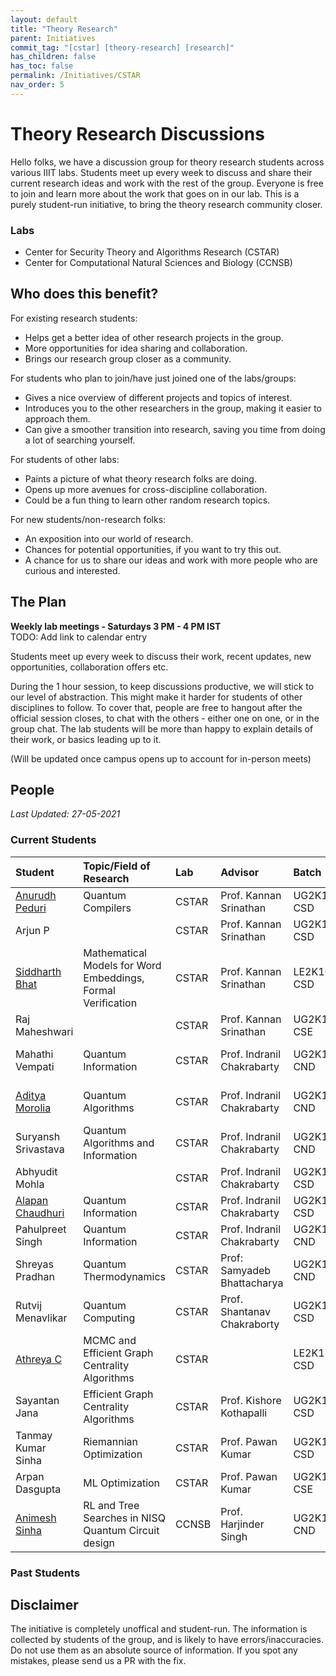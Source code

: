 ```yaml
---
layout: default
title: "Theory Research"
parent: Initiatives
commit_tag: "[cstar] [theory-research] [research]"
has_children: false
has_toc: false
permalink: /Initiatives/CSTAR
nav_order: 5
---
```


Theory Research Discussions
=================

Hello folks, we have a discussion group for theory research students across various IIIT labs. Students meet up every week to discuss and share their current research ideas and work with the rest of the group. Everyone is free to join and learn more about the work that goes on in our lab. This is a purely student-run initiative, to bring the theory research community closer.

### Labs
- Center for Security Theory and Algorithms Research (CSTAR)
- Center for Computational Natural Sciences and Biology (CCNSB)

Who does this benefit?
-----------------

For existing research students:
- Helps get a better idea of other research projects in the group.
- More opportunities for idea sharing and collaboration.
- Brings our research group closer as a community.

For students who plan to join/have just joined one of the labs/groups:
- Gives a nice overview of different projects and topics of interest.
- Introduces you to the other researchers in the group, making it easier to approach them.
- Can give a smoother transition into research, saving you time from doing a lot of searching yourself.

For students of other labs:
- Paints a picture of what theory research folks are doing.
- Opens up more avenues for cross-discipline collaboration.
- Could be a fun thing to learn other random research topics.

For new students/non-research folks:
- An exposition into our world of research.
- Chances for potential opportunities, if you want to try this out.
- A chance for us to share our ideas and work with more people who are curious and interested.

The Plan
--------

**Weekly lab meetings - Saturdays 3 PM - 4 PM IST**  
TODO: Add link to calendar entry

Students meet up every week to discuss their work, recent updates, new opportunities, collaboration offers etc.

During the 1 hour session, to keep discussions productive, we will stick to our level of abstraction. This might make it harder for students of other disciplines to follow. To cover that, people are free to hangout after the official session closes, to chat with the others - either one on one, or in the group chat. The lab students will be more than happy to explain details of their work, or basics leading up to it.

(Will be updated once campus opens up to account for in-person meets)

People
------

_Last Updated: 27-05-2021_

### Current Students

| Student                 | Topic/Field of Research        | Lab | Advisor                         | Batch          | Co-Advisor (if any)            |
|:------------------------|:-------------------------------|:----|:--------------------------------|:---------------|:-------------------------------|
| [Anurudh Peduri](https://anurudhp.github.io/) | Quantum Compilers | CSTAR | Prof. Kannan Srinathan | UG2K15 CSD     | |
| Arjun P | | CSTAR | Prof. Kannan Srinathan | UG2K15 CSD | |
| [Siddharth Bhat](https://bollu.github.io/) | Mathematical Models for Word Embeddings, Formal Verification | CSTAR | Prof. Kannan Srinathan | LE2K16 CSD | |
| Raj Maheshwari | | CSTAR | Prof. Kannan Srinathan | UG2K19 CSE | |
| Mahathi Vempati | Quantum Information | CSTAR | Prof. Indranil Chakrabarty | UG2K16 CND | Prof. Nirman Ganguly |
| [Aditya Morolia](https://thecharmingsociopath.github.io/) | Quantum Algorithms | CSTAR | Prof. Indranil Chakrabarty | UG2K17 CND | Prof. Shantanav Chakraborty |
| Suryansh Srivastava | Quantum Algorithms and Information | CSTAR | Prof. Indranil Chakrabarty | UG2K17 CND | |
| Abhyudit Mohla | | CSTAR | Prof. Indranil Chakrabarty | UG2K18 CSD | |
| [Alapan Chaudhuri](https://banrovegrie.github.io/) | Quantum Information | CSTAR | Prof. Indranil Chakrabarty | UG2K19 CSD | |
| Pahulpreet Singh | Quantum Information | CSTAR | Prof. Indranil Chakrabarty | UG2K19 CND | |
| Shreyas Pradhan | Quantum Thermodynamics | CSTAR | Prof: Samyadeb Bhattacharya | UG2K19 CND | |
| Rutvij Menavlikar | Quantum Computing | CSTAR | Prof. Shantanav Chakraborty | UG2K19 CSD | |
| [Athreya C](https://cathreya.github.io/) | MCMC and Efficient Graph Centrality Algorithms | CSTAR | | LE2K18 CSD | |
| Sayantan Jana | Efficient Graph Centrality Algorithms | CSTAR | Prof. Kishore Kothapalli | UG2K17 CSD | |
| Tanmay Kumar Sinha | Riemannian Optimization | CSTAR | Prof. Pawan Kumar | UG2K17 CSD | |
| Arpan Dasgupta | ML Optimization | CSTAR | Prof. Pawan Kumar | UG2K18 CSE | |
| [Animesh Sinha](http://researchweb.iiit.ac.in/~animesh.sinha) | RL and Tree Searches in NISQ Quantum Circuit design | CCNSB | Prof. Harjinder Singh | UG2K18 CND | |


### Past Students


Disclaimer
----------

The initiative is completely unoffical and student-run. The information is collected by students of the group, and is likely to have errors/inaccuracies. Do not use them as an absolute source of information. If you spot any mistakes, please send us a PR with the fix.
